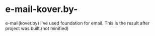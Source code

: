 # e-mail-kover.by-
e-mail(kover.by)
I've used foundation for email. This is the result after project was built.(not minified) 
